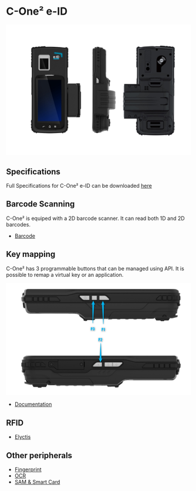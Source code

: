 C-One² e-ID
============

![](_images/cone_eid.jpg)

Specifications
--------------

Full Specifications for C-One² e-ID can be downloaded [here](https://www.coppernic.fr/en/documentations/)

Barcode Scanning
----------------

C-One² is equiped with a 2D barcode scanner. It can read both 1D and 2D barcodes.

- [Barcode](barcode/barcode_scan.md)

Key mapping
-----------

C-One² has 3 programmable buttons that can be managed using API. It is possible to remap a virtual key or an application.

![](_images/cone_eid_remap.png)

- [Documentation](core/mapping.md)

RFID
----

- [Elyctis](products/pcsc.md)

Other peripherals
------------------

- [Fingerprint](products/fingerprint.md)
- [OCR](products/ocr.md)
- [SAM & Smart Card](products/pcsc.md)
